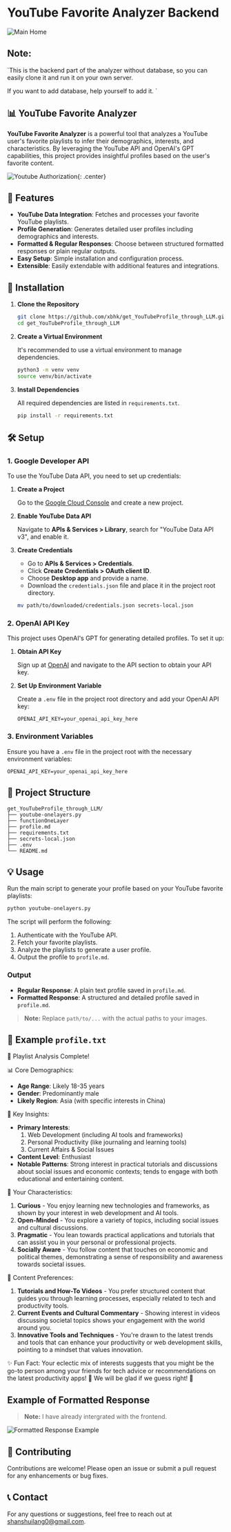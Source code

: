 
# YouTube Favorite Analyzer Backend

![Main Home](./images/mainHome.png)

## Note:

`This is the backend part of the analyzer without database, so you can easily clone it and run it on your own server.

If you want to add database, help yourself to add it.
`

## 📊 YouTube Favorite Analyzer

**YouTube Favorite Analyzer** is a powerful tool that analyzes a YouTube user's favorite playlists to infer their demographics, interests, and characteristics. By leveraging the YouTube API and OpenAI's GPT capabilities, this project provides insightful profiles based on the user's favorite content.

![Youtube Authorization](./images/youtubeAuthorization.png){: .center}

## 🚀 Features

- **YouTube Data Integration**: Fetches and processes your favorite YouTube playlists.
- **Profile Generation**: Generates detailed user profiles including demographics and interests.
- **Formatted & Regular Responses**: Choose between structured formatted responses or plain regular outputs.
- **Easy Setup**: Simple installation and configuration process.
- **Extensible**: Easily extendable with additional features and integrations.

## 🔧 Installation

1. **Clone the Repository**

   ```bash
   git clone https://github.com/xbhk/get_YouTubeProfile_through_LLM.git
   cd get_YouTubeProfile_through_LLM
   ```

2. **Create a Virtual Environment**

   It's recommended to use a virtual environment to manage dependencies.

   ```bash
   python3 -m venv venv
   source venv/bin/activate
   ```

3. **Install Dependencies**

   All required dependencies are listed in `requirements.txt`.

   ```bash
   pip install -r requirements.txt
   ```

## 🛠️ Setup

### 1. Google Developer API

To use the YouTube Data API, you need to set up credentials:

1. **Create a Project**

   Go to the [Google Cloud Console](https://console.cloud.google.com/) and create a new project.

2. **Enable YouTube Data API**

   Navigate to **APIs & Services > Library**, search for "YouTube Data API v3", and enable it.

3. **Create Credentials**

   - Go to **APIs & Services > Credentials**.
   - Click **Create Credentials > OAuth client ID**.
   - Choose **Desktop app** and provide a name.
   - Download the `credentials.json` file and place it in the project root directory.

   ```bash
   mv path/to/downloaded/credentials.json secrets-local.json
   ```

### 2. OpenAI API Key

This project uses OpenAI's GPT for generating detailed profiles. To set it up:

1. **Obtain API Key**

   Sign up at [OpenAI](https://platform.openai.com/) and navigate to the API section to obtain your API key.

2. **Set Up Environment Variable**

   Create a `.env` file in the project root directory and add your OpenAI API key:

   ```env
   OPENAI_API_KEY=your_openai_api_key_here
   ```

### 3. Environment Variables

Ensure you have a `.env` file in the project root with the necessary environment variables:

```env
OPENAI_API_KEY=your_openai_api_key_here
```

## 📁 Project Structure

```
get_YouTubeProfile_through_LLM/
├── youtube-onelayers.py
├── functionOneLayer
├── profile.md
├── requirements.txt
├── secrets-local.json
├── .env
└── README.md
```

## 💡 Usage

Run the main script to generate your profile based on your YouTube favorite playlists:

```bash
python youtube-onelayers.py
```

The script will perform the following:

1. Authenticate with the YouTube API.
2. Fetch your favorite playlists.
3. Analyze the playlists to generate a user profile.
4. Output the profile to `profile.md`.

### Output

- **Regular Response**: A plain text profile saved in `profile.md`.
- **Formatted Response**: A structured and detailed profile saved in `profile.md`.

> **Note:** Replace `path/to/...` with the actual paths to your images.

## 📄 Example `profile.txt`

🤯 Playlist Analysis Complete!

📊 Core Demographics:
- **Age Range**: Likely 18-35 years
- **Gender**: Predominantly male
- **Likely Region**: Asia (with specific interests in China)

🎯 Key Insights:
- **Primary Interests**: 
  1. Web Development (including AI tools and frameworks)
  2. Personal Productivity (like journaling and learning tools)
  3. Current Affairs & Social Issues
- **Content Level**: Enthusiast 
- **Notable Patterns**: Strong interest in practical tutorials and discussions about social issues and economic contexts; tends to engage with both educational and entertaining content.

🧝 Your Characteristics:
1. **Curious** - You enjoy learning new technologies and frameworks, as shown by your interest in web development and AI tools.
2. **Open-Minded** - You explore a variety of topics, including social issues and cultural discussions.
3. **Pragmatic** - You lean towards practical applications and tutorials that can assist you in your personal or professional projects.
4. **Socially Aware** - You follow content that touches on economic and political themes, demonstrating a sense of responsibility and awareness towards societal issues.

🌟 Content Preferences:
1. **Tutorials and How-To Videos** - You prefer structured content that guides you through learning processes, especially related to tech and productivity tools.
2. **Current Events and Cultural Commentary** - Showing interest in videos discussing societal topics shows your engagement with the world around you.
3. **Innovative Tools and Techniques** - You're drawn to the latest trends and tools that can enhance your productivity or web development skills, pointing to a mindset that values innovation.

✨ Fun Fact: Your eclectic mix of interests suggests that you might be the go-to person among your friends for tech advice or recommendations on the latest productivity apps! 🧐 We will be glad if we guess right! 🧐

## Example of Formatted Response

> **Note:** I have already intergrated with the frontend.

![Formatted Response Example](./images/formattedResponse.png)

## 🤝 Contributing

Contributions are welcome! Please open an issue or submit a pull request for any enhancements or bug fixes.

## 📞 Contact

For any questions or suggestions, feel free to reach out at [shanshuilang0@gmail.com](mailto:shanshuilang0@gmail.com).


